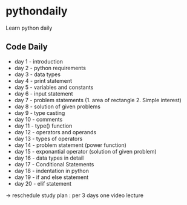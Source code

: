 # pythondaily
Learn python daily

## Code Daily
* day 1 - introduction 
* day 2 - python requirements
* day 3 - data types
* day 4 - print statement
* day 5 - variables and constants
* day 6 - input statement
* day 7 - problem statements (1. area of rectangle 2. Simple interest)
* day 8 - solution of given problems
* day 9 - type casting
* day 10 - comments
* day 11 - type() function
* day 12 - operators and operands
* day 13 - types of operators
* day 14 - problem statement (power function)
* day 15 - exponantial operator (solution of given problem)
* day 16 - data types in detail
* day 17 - Conditional Statements
* day 18 - indentation in python
* day 19 - if and else statement
* day 20 - elif statement

-> reschedule study plan : per 3 days one video lecture
